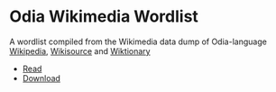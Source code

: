 # Odia Wikimedia Wordlist
A wordlist compiled from the Wikimedia data dump of Odia-language [Wikipedia](https://dumps.wikimedia.org/orwiki/), [Wikisource](https://dumps.wikimedia.org/orwikisource/20170501/) and [Wiktionary](https://dumps.wikimedia.org/orwiktionary/20170501/)
* [Read](https://github.com/OdiaWikimedia/Wordlist/blob/master/words.txt)
* [Download](https://github.com/OdiaWikimedia/Wordlist/archive/master.zip)
